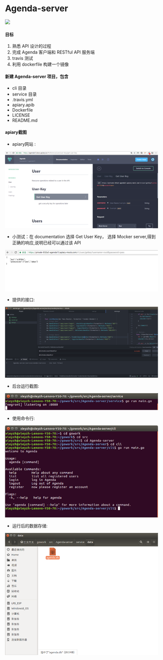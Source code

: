 # Agenda-server

![](https://travis-ci.org/FlyingFeather/Agenda-server.svg?branch=master)

#### 目标

1. 熟悉 API 设计的过程
2. 完成 Agenda 客户端和 RESTful API 服务端
3. travis 测试
4. 利用 dockerfile 构建一个镜像

#### 新建 Agenda-server 项目，包含

 + cli 目录
 + service 目录
 + .travis.yml
 + apiary.apib
 + Dockerfile
 + LICENSE
 + README.md

#### apiary截图

+ apiary网站 :

![](https://github.com/wuxuemin/hello-/blob/master/1.png)

+ 小测试：在 documentation 选择 Get User Key， 选择 Mocker server,得到正确的响应,说明已经可以通过该 API

![](https://github.com/wuxuemin/hello-/blob/master/2.png)

+ 提供的接口:

![](https://github.com/wuxuemin/hello-/blob/master/2-1.png)


+ 后台运行截图:

![](https://github.com/wuxuemin/hello-/blob/master/3-1.png)

+ 使用命令行:

![](https://github.com/wuxuemin/hello-/blob/master/1-1.png)

+ 运行后的数据存储:

![](https://github.com/wuxuemin/hello-/blob/master/4-1.png)
